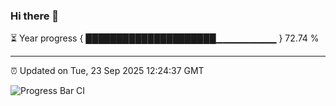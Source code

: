 ### Hi there 👋

⏳ Year progress { █████████████████████▁▁▁▁▁▁▁▁▁ } 72.74 %

---

⏰ Updated on Tue, 23 Sep 2025 12:24:37 GMT

![Progress Bar CI](https://github.com/code-lakshay/GitHub-Actions-Demo/workflows/Progress%20Bar%20CI/badge.svg)
